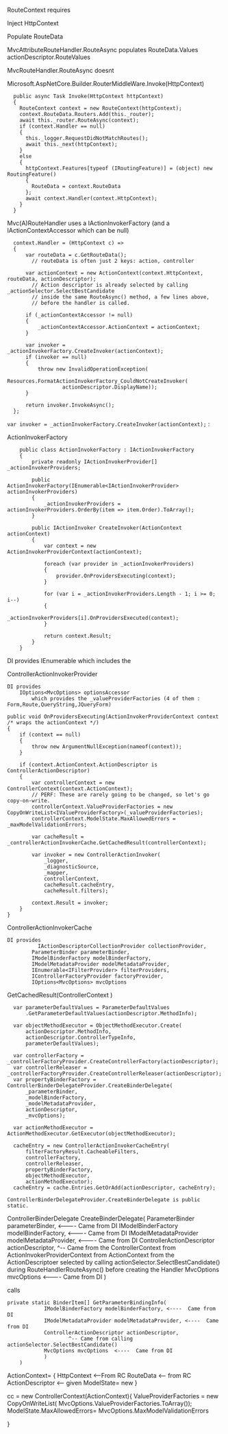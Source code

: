 RouteContext requires

Inject HttpContext

Populate RouteData

MvcAttributeRouteHandler.RouteAsync populates RouteData.Values
actionDescriptor.RouteValues

MvcRouteHandler.RouteAsync doesnt

Microsoft.AspNetCore.Builder.RouterMiddleWare.Invoke(HttpContext)

~~~~~~~~~~~~~~~~~~~~~~~~~~~~~~~~~~~~~~~~~~~~~~~~~~~~~~~~~~~~~~~~~~~~~~~~~~~~~~~~
  public async Task Invoke(HttpContext httpContext)
  {
    RouteContext context = new RouteContext(httpContext);
    context.RouteData.Routers.Add(this._router);
    await this._router.RouteAsync(context);
    if (context.Handler == null)
    {
      this._logger.RequestDidNotMatchRoutes();
      await this._next(httpContext);
    }
    else
    {
      httpContext.Features[typeof (IRoutingFeature)] = (object) new RoutingFeature()
      {
        RouteData = context.RouteData
      };
      await context.Handler(context.HttpContext);
    }
  }
~~~~~~~~~~~~~~~~~~~~~~~~~~~~~~~~~~~~~~~~~~~~~~~~~~~~~~~~~~~~~~~~~~~~~~~~~~~~~~~~

Mvc(A)RouteHandler uses a IActionInvokerFactory (and a IActionContextAccessor
which can be null)

~~~~~~~~~~~~~~~~~~~~~~~~~~~~~~~~~~~~~~~~~~~~~~~~~~~~~~~~~~~~~~~~~~~~~~~~~~~~~~~~
  context.Handler = (HttpContext c) =>
  {
      var routeData = c.GetRouteData();
        // routeData is often just 2 keys: action, controller

      var actionContext = new ActionContext(context.HttpContext, routeData, actionDescriptor);
        // Action descriptor is already selected by calling _actionSelector.SelectBestCandidate
        // inside the same RouteAsync() method, a few lines above,
        // before the handler is called.

      if (_actionContextAccessor != null)
      {
          _actionContextAccessor.ActionContext = actionContext;
      }

      var invoker = _actionInvokerFactory.CreateInvoker(actionContext);
      if (invoker == null)
      {
          throw new InvalidOperationException(
              Resources.FormatActionInvokerFactory_CouldNotCreateInvoker(
                  actionDescriptor.DisplayName));
      }

      return invoker.InvokeAsync();
  };
~~~~~~~~~~~~~~~~~~~~~~~~~~~~~~~~~~~~~~~~~~~~~~~~~~~~~~~~~~~~~~~~~~~~~~~~~~~~~~~~

`var invoker = _actionInvokerFactory.CreateInvoker(actionContext);` :

ActionInvokerFactory

~~~~~~~~~~~~~~~~~~~~~~~~~~~~~~~~~~~~~~~~~~~~~~~~~~~~~~~~~~~~~~~~~~~~~~~~~~~~~~~~
    public class ActionInvokerFactory : IActionInvokerFactory
    {
        private readonly IActionInvokerProvider[] _actionInvokerProviders;

        public ActionInvokerFactory(IEnumerable<IActionInvokerProvider> actionInvokerProviders)
        {
            _actionInvokerProviders = actionInvokerProviders.OrderBy(item => item.Order).ToArray();
        }

        public IActionInvoker CreateInvoker(ActionContext actionContext)
        {
            var context = new ActionInvokerProviderContext(actionContext);

            foreach (var provider in _actionInvokerProviders)
            {
                provider.OnProvidersExecuting(context);
            }

            for (var i = _actionInvokerProviders.Length - 1; i >= 0; i--)
            {
                _actionInvokerProviders[i].OnProvidersExecuted(context);
            }

            return context.Result;
        }
    }
~~~~~~~~~~~~~~~~~~~~~~~~~~~~~~~~~~~~~~~~~~~~~~~~~~~~~~~~~~~~~~~~~~~~~~~~~~~~~~~~

DI provides IEnumerable which includes the

ControllerActionInvokerProvider

~~~~~~~~~~~~~~~~~~~~~~~~~~~~~~~~~~~~~~~~~~~~~~~~~~~~~~~~~~~~~~~~~~~~~~~~~~~~~~~~
DI provides 
    IOptions<MvcOptions> optionsAccessor
        which provides the _valueProviderFactories (4 of them : Form,Route,QueryString,JQueryForm)
~~~~~~~~~~~~~~~~~~~~~~~~~~~~~~~~~~~~~~~~~~~~~~~~~~~~~~~~~~~~~~~~~~~~~~~~~~~~~~~~

~~~~~~~~~~~~~~~~~~~~~~~~~~~~~~~~~~~~~~~~~~~~~~~~~~~~~~~~~~~~~~~~~~~~~~~~~~~~~~~~
public void OnProvidersExecuting(ActionInvokerProviderContext context /* wraps the actionContext */)
{
    if (context == null)
    {
        throw new ArgumentNullException(nameof(context));
    }

    if (context.ActionContext.ActionDescriptor is ControllerActionDescriptor)
    {
        var controllerContext = new ControllerContext(context.ActionContext);
        // PERF: These are rarely going to be changed, so let's go copy-on-write.
        controllerContext.ValueProviderFactories = new CopyOnWriteList<IValueProviderFactory>(_valueProviderFactories);
        controllerContext.ModelState.MaxAllowedErrors = _maxModelValidationErrors;

        var cacheResult = _controllerActionInvokerCache.GetCachedResult(controllerContext);

        var invoker = new ControllerActionInvoker(
            _logger,
            _diagnosticSource,
            _mapper,
            controllerContext,
            cacheResult.cacheEntry,
            cacheResult.filters);

        context.Result = invoker;
    }
}
~~~~~~~~~~~~~~~~~~~~~~~~~~~~~~~~~~~~~~~~~~~~~~~~~~~~~~~~~~~~~~~~~~~~~~~~~~~~~~~~

ControllerActionInvokerCache

~~~~~~~~~~~~~~~~~~~~~~~~~~~~~~~~~~~~~~~~~~~~~~~~~~~~~~~~~~~~~~~~~~~~~~~~~~~~~~~~
DI provides 
          IActionDescriptorCollectionProvider collectionProvider,
        ParameterBinder parameterBinder,
        IModelBinderFactory modelBinderFactory,
        IModelMetadataProvider modelMetadataProvider,
        IEnumerable<IFilterProvider> filterProviders,
        IControllerFactoryProvider factoryProvider,
        IOptions<MvcOptions> mvcOptions
~~~~~~~~~~~~~~~~~~~~~~~~~~~~~~~~~~~~~~~~~~~~~~~~~~~~~~~~~~~~~~~~~~~~~~~~~~~~~~~~

GetCachedResult(ControllerContext )

~~~~~~~~~~~~~~~~~~~~~~~~~~~~~~~~~~~~~~~~~~~~~~~~~~~~~~~~~~~~~~~~~~~~~~~~~~~~~~~~
  var parameterDefaultValues = ParameterDefaultValues
      .GetParameterDefaultValues(actionDescriptor.MethodInfo);

  var objectMethodExecutor = ObjectMethodExecutor.Create(
      actionDescriptor.MethodInfo,
      actionDescriptor.ControllerTypeInfo,
      parameterDefaultValues);

  var controllerFactory = _controllerFactoryProvider.CreateControllerFactory(actionDescriptor);
  var controllerReleaser = _controllerFactoryProvider.CreateControllerReleaser(actionDescriptor);
  var propertyBinderFactory = ControllerBinderDelegateProvider.CreateBinderDelegate(
      _parameterBinder,
      _modelBinderFactory,
      _modelMetadataProvider,
      actionDescriptor,
      _mvcOptions);

  var actionMethodExecutor = ActionMethodExecutor.GetExecutor(objectMethodExecutor);

  cacheEntry = new ControllerActionInvokerCacheEntry(
      filterFactoryResult.CacheableFilters,
      controllerFactory,
      controllerReleaser,
      propertyBinderFactory,
      objectMethodExecutor,
      actionMethodExecutor);
  cacheEntry = cache.Entries.GetOrAdd(actionDescriptor, cacheEntry);
~~~~~~~~~~~~~~~~~~~~~~~~~~~~~~~~~~~~~~~~~~~~~~~~~~~~~~~~~~~~~~~~~~~~~~~~~~~~~~~~

~~~~~~~~~~~~~~~~~~~~~~~~~~~~~~~~~~~~~~~~~~~~~~~~~~~~~~~~~~~~~~~~~~~~~~~~~~~~~~~~
ControllerBinderDelegateProvider.CreateBinderDelegate is public static.
~~~~~~~~~~~~~~~~~~~~~~~~~~~~~~~~~~~~~~~~~~~~~~~~~~~~~~~~~~~~~~~~~~~~~~~~~~~~~~~~

ControllerBinderDelegate CreateBinderDelegate( ParameterBinder parameterBinder,
\<---- Came from DI IModelBinderFactory modelBinderFactory, \<---- Came from DI
IModelMetadataProvider modelMetadataProvider, \<---- Came from DI
ControllerActionDescriptor actionDescriptor, \^-- Came from the
ControllerContext from ActionInvokerProviderContext from ActionContext from the
ActionDescriptoer selected by calling actionSelector.SelectBestCandidate()
during RouteHandlerRouteAsync() before creating the Handler MvcOptions
mvcOptions \<---- Came from DI )

calls

~~~~~~~~~~~~~~~~~~~~~~~~~~~~~~~~~~~~~~~~~~~~~~~~~~~~~~~~~~~~~~~~~~~~~~~~~~~~~~~~
private static BinderItem[] GetParameterBindingInfo(
            IModelBinderFactory modelBinderFactory, <----  Came from DI
            IModelMetadataProvider modelMetadataProvider, <----  Came from DI
            ControllerActionDescriptor actionDescriptor, 
                    ^-- Came from calling actionSelector.SelectBestCandidate()
            MvcOptions mvcOptions  <----  Came from DI
            )
    )
~~~~~~~~~~~~~~~~~~~~~~~~~~~~~~~~~~~~~~~~~~~~~~~~~~~~~~~~~~~~~~~~~~~~~~~~~~~~~~~~

ActionContext= { HttpContext \<--From RC RouteData \<-- from RC ActionDescriptor
\<-- given ModelState= new }

cc = new ControllerContext(ActionContext){ ValueProviderFactories = new
CopyOnWriteList( MvcOptions.ValueProviderFactories.ToArray());
ModelState.MaxAllowedErrors= MvcOptions.MaxModelValidationErrors

}
